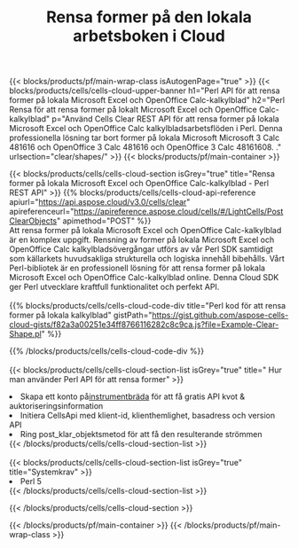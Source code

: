 ﻿---
title:  Rensa former på den lokala arbetsboken i Cloud
description: "Cloud API:er och SDK:er för att rensa former på Microsoft Excel & OpenOffice Calc. Rensa former på lokala kalkylblad med Cells Cloud API. SDK stöder olika utvecklingsspråk. De inkluderar Android, C#, Go, Java, NodeJS, Perl, PHP, Python, Ruby och swift."
url: /sv/perl/clear/shapes/
---
{{< blocks/products/pf/main-wrap-class isAutogenPage="true" >}}
{{< blocks/products/cells/cells-cloud-upper-banner h1="Perl API för att rensa former på lokala Microsoft Excel och OpenOffice Calc-kalkylblad" h2="Perl Rensa för att rensa former på lokalt Microsoft Excel och OpenOffice Calc-kalkylblad" p="Använd Cells Clear REST API för att rensa former på lokala Microsoft Excel och OpenOffice Calc kalkylbladsarbetsflöden i Perl. Denna professionella lösning tar bort former på lokala Microsoft Microsoft 3 Calc 481616 och OpenOffice 3 Calc 481616 och OpenOffice 3 Calc 48161608. ." urlsection="clear/shapes/" >}}
{{< blocks/products/pf/main-container >}}

{{< blocks/products/cells/cells-cloud-section isGrey="true" title="Rensa former på lokala Microsoft Excel och OpenOffice Calc-kalkylblad - Perl REST API" >}}
{{% blocks/products/cells/cells-cloud-api-reference apiurl="https://api.aspose.cloud/v3.0/cells/clear" apireferenceurl="https://apireference.aspose.cloud/cells/#/LightCells/PostClearObjects" apimethod="POST" %}}
<br/>
Att rensa former på lokala Microsoft Excel och OpenOffice Calc-kalkylblad är en komplex uppgift. Rensning av former på lokala Microsoft Excel och OpenOffice Calc kalkylbladsövergångar utförs av vår Perl SDK samtidigt som källarkets huvudsakliga strukturella och logiska innehåll bibehålls. Vårt Perl-bibliotek är en professionell lösning för att rensa former på lokala Microsoft Excel och OpenOffice Calc-kalkylblad online. Denna Cloud SDK ger Perl utvecklare kraftfull funktionalitet och perfekt API.
<br/>
<br/>
{{% blocks/products/cells/cells-cloud-code-div title="Perl kod för att rensa former på lokala kalkylblad" gistPath="https://gist.github.com/aspose-cells-cloud-gists/f82a3a00251e34ff8766116282c8c9ca.js?file=Example-Clear-Shape.pl" %}}
  
{{% /blocks/products/cells/cells-cloud-code-div %}}
<br/>
<br/>
{{< blocks/products/cells/cells-cloud-section-list isGrey="true" title=" Hur man använder Perl API för att rensa former" >}}
<li> Skapa ett konto på<a href="https://dashboard.aspose.cloud/">instrumentbräda</a> för att få gratis API kvot & auktoriseringsinformation</li>
<li>Initiera CellsApi med klient-id, klienthemlighet, basadress och version API</li>
<li>Ring post_klar_objektsmetod för att få den resulterande strömmen</li>
{{< /blocks/products/cells/cells-cloud-section-list >}}
<br/>
<br/>
{{< blocks/products/cells/cells-cloud-section-list isGrey="true" title="Systemkrav" >}}
<li>Perl 5</li>
{{< /blocks/products/cells/cells-cloud-section-list >}}

{{< /blocks/products/cells/cells-cloud-section >}}

{{< /blocks/products/pf/main-container >}}
{{< /blocks/products/pf/main-wrap-class >}}
